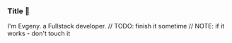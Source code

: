### Title 🌚

I'm Evgeny. a Fullstack developer.
// TODO: finish it sometime
// NOTE: if it works - don't touch it
